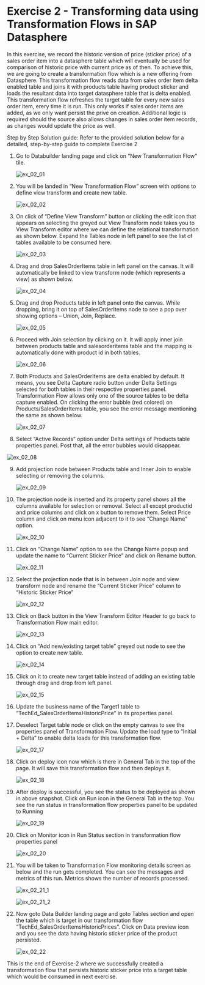 # Exercise 2 - Transforming data using Transformation Flows in SAP Datasphere

In this exercise, we record the historic version of price (sticker price) of a sales order item into a datasphere table which will eventually be used for comparison of historic price with current price as of then. To achieve this, we are going to create a transformation flow which is a new offering from Datasphere. This transformation flow reads data from sales order item delta enabled table and joins it with products table having product sticker and loads the resultant data into target datasphere table that is delta enabled. This transformation flow refreshes the target table for every new sales order item, erery time it is run. This only works if sales order items are added, as we only want persist the prive on creation. Additional logic is required should the source also allows changes in sales order item records, as changes would update the price as well. 

Step by Step Solution guide:
Refer to the provided solution below for a detailed, step-by-step guide to complete Exercise 2

1.	Go to Databuilder landing page and click on “New Transformation Flow” tile.

    ![ex_02_01](images/ex_02_01.png)

2.	You will be landed in “New Transformation Flow” screen with options to define view transform and create new table.

    ![ex_02_02](images/ex_02_02.png)

3.	On click of “Define View Transform” button or clicking the edit icon that appears on selecting the greyed out View Transform node takes you to View Transform editor where we can define the relational transformation as shown below. Expand the Tables node in left panel to see the list of tables available to be consumed here.

    ![ex_02_03](images/ex_02_03.png)

4.	Drag and drop SalesOrderItems table in left panel on the canvas. It will automatically be linked to view transform node (which represents a view) as shown below.

    ![ex_02_04](images/ex_02_04.png)

5.	Drag and drop Products table in left panel onto the canvas. While dropping, bring it on top of SalesOrderItems node to see a pop over showing options – Union, Join, Replace.

    ![ex_02_05](images/ex_02_05.png)

6.	Proceed with Join selection by clicking on it. It will apply inner join between products table and salesorderitems table and the mapping is automatically done with product id in both tables.

    ![ex_02_06](images/ex_02_06.png)

7.	Both Products and SalesOrderItems are delta enabled by default. It means, you see Delta Capture radio button under Delta Settings selected for both tables in their respective properties panel. Transformation Flow allows only one of the source tables to be delta capture enabled. On clicking the error bubble (red colored) on Products/SalesOrderItems table, you see the error message mentioning the same as shown below.

  	![ex_02_07](images/ex_02_07.png)

8.	Select “Active Records” option under Delta settings of Products table properties panel. Post that, all the error bubbles would disappear.

   ![ex_02_08](images/ex_02_08.png)

9.	Add projection node between Products table and Inner Join to enable selecting or removing the columns.

    ![ex_02_09](images/ex_02_09.png)

10.	The projection node is inserted and its property panel shows all the columns available for selection or removal. Select all except productid and price columns and click on x button to remove them. Select Price column and click on menu icon adjacent to it to see “Change Name” option.

    ![ex_02_10](images/ex_02_10.png)

11.	Click on “Change Name” option to see the Change Name popup and update the name to “Current Sticker Price” and click on Rename button.

    ![ex_02_11](images/ex_02_11.png)

12.	Select the projection node that is in between Join node and view transform node and rename the “Current Sticker Price” column to “Historic Sticker Price”

    ![ex_02_12](images/ex_02_12.png)

13.	Click on Back button in the View Transform Editor Header to go back to Transformation Flow main editor.

    ![ex_02_13](images/ex_02_13.png)

14.	Click on “Add new/existing target table” greyed out node to see the option to create new table.

    ![ex_02_14](images/ex_02_14.png)

15.	Click on it to create new target table instead of adding an existing table through drag and drop from left panel.

    ![ex_02_15](images/ex_02_15.png)

16.	Update the business name of the Target1 table to “TechEd_SalesOrderItemsHistoricPrice” in its properties panel.

17.	Deselect Target table node or click on the empty canvas to see the properties panel of Transformation Flow. Update the load type to “Initial + Delta” to enable delta loads for this transformation flow.

    ![ex_02_17](images/ex_02_17.png)

18.	Click on deploy icon now which is there in General Tab in the top of the page. It will save this transformation flow and then deploys it.

    ![ex_02_18](images/ex_02_18.png)

19.	After deploy is successful, you see the status to be deployed as shown in above snapshot. Click on Run icon in the General Tab in the top. You see the run status in transformation flow properties panel to be updated to Running

    ![ex_02_19](images/ex_02_19.png)

20.	Click on Monitor icon in Run Status section in transformation flow properties panel

    ![ex_02_20](images/ex_02_20.png)

21.	You will be taken to Transformation Flow monitoring details screen as below and the run gets completed. You can see the messages and metrics of this run. Metrics shows the number of records processed.

    ![ex_02_21_1](images/ex_02_21_1.png)

    ![ex_02_21_2](images/ex_02_21_2.png)

22.	Now goto Data Builder landing page and goto Tables section and open the table which is target in our transformation flow “TechEd_SalesOrderItemsHistoricPrices”. Click on Data preview icon and you see the data having historic sticker price of the product persisted.

    ![ex_02_22](images/ex_02_22.png)

This is the end of Exercise-2 where we successfully created a transformation flow that persists historic sticker price into a target table which would be consumed in next exercise.

